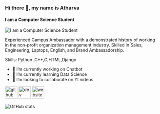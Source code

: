### Hi there 👋, my name is Atharva
####  I am a Computer Science Student
![ I am a Computer Science Student](https://arturssmirnovs.github.io/github-profile-readme-generator/images/banner.png)

Experienced Campus Ambassador with a demonstrated history of working in the non-profit organization management industry. Skilled in Sales, Engineering, Laptops, English, and Brand Ambassadorship. 

Skills: Python ,C++,C,HTML,Django

- 🔭 I’m currently working on Chatbot 
- 🌱 I’m currently learning Data Science 
- 👯 I’m looking to collaborate on Yt videos  


[<img src='https://cdn.jsdelivr.net/npm/simple-icons@3.0.1/icons/github.svg' alt='github' height='40'>](https://github.com/atharvawadkar)  [<img src='https://cdn.jsdelivr.net/npm/simple-icons@3.0.1/icons/dev-dot-to.svg' alt='dev' height='40'>](https://dev.to/athxxxx)  [<img src='https://cdn.jsdelivr.net/npm/simple-icons@3.0.1/icons/icloud.svg' alt='website' height='40'>](atharvawadkar.github.io)  



![ GitHub stats](https://github-readme-stats.vercel.app/api?username=atharvawadkar&show_icons=true&theme=radical)
